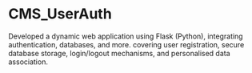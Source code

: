 # CMS_UserAuth
Developed a dynamic web application using Flask (Python), integrating authentication, databases, and more. covering user registration, secure database storage, login/logout mechanisms, and personalised data association.

